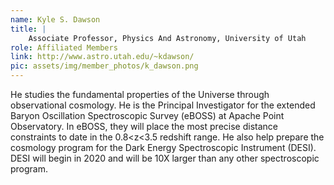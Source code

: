 ```yaml
---
name: Kyle S. Dawson
title: |
    Associate Professor, Physics And Astronomy, University of Utah
role: Affiliated Members
link: http://www.astro.utah.edu/~kdawson/
pic: assets/img/member_photos/k_dawson.png
---
```


He studies the fundamental properties of the Universe through observational cosmology. He is the Principal Investigator for the extended Baryon Oscillation Spectroscopic Survey (eBOSS) at Apache Point Observatory. In eBOSS, they will place the most precise distance constraints to date in the 0.8<z<3.5 redshift range. He also help prepare the cosmology program for the Dark Energy Spectroscopic Instrument (DESI). DESI will begin in 2020 and will be 10X larger than any other spectroscopic program.
